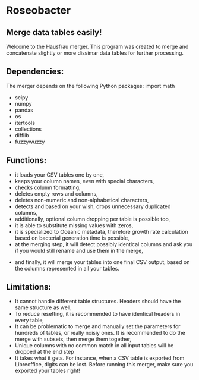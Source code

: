 # Roseobacter
## Merge data tables easily!
Welcome to the Hausfrau merger. This program was created to merge and concatenate slightly or more dissimar data tables for further processing.

## Dependencies:
The merger depends on the following Python packages:
import math
* scipy
* numpy
* pandas
* os
* itertools
* collections
* difflib
* fuzzywuzzy 
## Functions:
* it loads your CSV tables one by one,
* keeps your column names, even with special characters,
* checks column formatting,
* deletes empty rows and columns,
* deletes non-numeric and non-alphabetical characters,
* detects and based on your wish, drops unnecessary duplicated columns,
* additionally, optional column dropping per table is possible too,
* it is able to substitute missing values with zeros,
* it is specialized to Oceanic metadata, therefore growth rate calculation based on bacterial generation time is possible,
* at the merging step, it will detect possibly identical columns and ask you if you would still rename and use them in the merge,
- and finally, it will merge your tables into one final CSV output, based on the columns represented in all your tables.
## Limitations:
 * It cannot handle different table structures. Headers should have the same structure as well,
 * To reduce resetting, it is recommended to have identical headers in every table,
 * It can be problematic to merge and manually set the parameters for hundreds of tables, or really noisiy ones. It is recommended to do the merge with subsets, then merge them together,
 * Unique columns with no common match in all input tables will be dropped at the end step
 * It takes what it gets. For instance, when a CSV table is exported from Libreoffice, digits can be lost. Before running this merger, make sure you exported your tables right!
